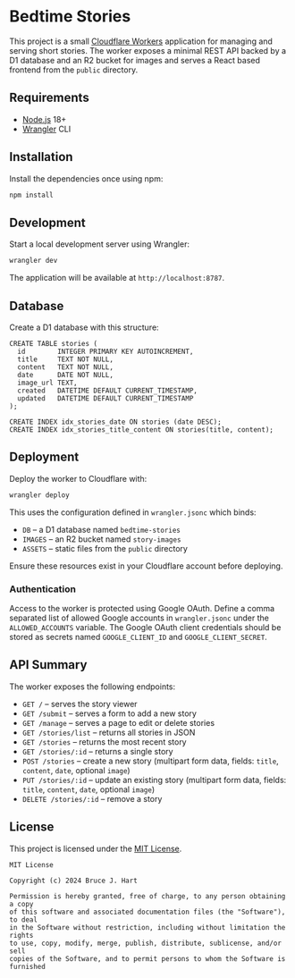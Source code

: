 # Bedtime Stories

This project is a small [Cloudflare Workers](https://developers.cloudflare.com/workers/) application for managing and serving short stories.  The worker exposes a minimal REST API backed by a D1 database and an R2 bucket for images and serves a React based frontend from the `public` directory.

## Requirements

- [Node.js](https://nodejs.org/) 18+
- [Wrangler](https://developers.cloudflare.com/workers/wrangler/) CLI

## Installation

Install the dependencies once using npm:

```bash
npm install
```

## Development

Start a local development server using Wrangler:

```bash
wrangler dev
```

The application will be available at `http://localhost:8787`.

## Database 

Create a D1 database with this structure:

```
CREATE TABLE stories (
  id        INTEGER PRIMARY KEY AUTOINCREMENT,
  title     TEXT NOT NULL,
  content   TEXT NOT NULL,
  date      DATE NOT NULL,
  image_url TEXT,
  created   DATETIME DEFAULT CURRENT_TIMESTAMP,
  updated   DATETIME DEFAULT CURRENT_TIMESTAMP
);

CREATE INDEX idx_stories_date ON stories (date DESC);
CREATE INDEX idx_stories_title_content ON stories(title, content);
```

## Deployment

Deploy the worker to Cloudflare with:

```bash
wrangler deploy
```

This uses the configuration defined in `wrangler.jsonc` which binds:

- `DB` – a D1 database named `bedtime-stories`
- `IMAGES` – an R2 bucket named `story-images`
- `ASSETS` – static files from the `public` directory

Ensure these resources exist in your Cloudflare account before deploying.

### Authentication

Access to the worker is protected using Google OAuth. Define a comma
separated list of allowed Google accounts in `wrangler.jsonc` under the
`ALLOWED_ACCOUNTS` variable. The Google OAuth client credentials should
be stored as secrets named `GOOGLE_CLIENT_ID` and `GOOGLE_CLIENT_SECRET`.


## API Summary

The worker exposes the following endpoints:

- `GET /` – serves the story viewer
- `GET /submit` – serves a form to add a new story
- `GET /manage` – serves a page to edit or delete stories
- `GET /stories/list` – returns all stories in JSON
- `GET /stories` – returns the most recent story
- `GET /stories/:id` – returns a single story
- `POST /stories` – create a new story (multipart form data, fields: `title`, `content`, `date`, optional `image`)
- `PUT /stories/:id` – update an existing story (multipart form data, fields: `title`, `content`, `date`, optional `image`)
- `DELETE /stories/:id` – remove a story

## License

This project is licensed under the [MIT License](LICENSE).

```
MIT License

Copyright (c) 2024 Bruce J. Hart

Permission is hereby granted, free of charge, to any person obtaining a copy
of this software and associated documentation files (the "Software"), to deal
in the Software without restriction, including without limitation the rights
to use, copy, modify, merge, publish, distribute, sublicense, and/or sell
copies of the Software, and to permit persons to whom the Software is
furnished
